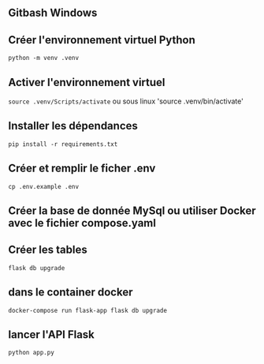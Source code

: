 ## Gitbash Windows

## Créer l'environnement virtuel Python 
`python -m venv .venv`

## Activer l'environnement virtuel
`source .venv/Scripts/activate` ou sous linux 'source .venv/bin/activate'

## Installer les dépendances
`pip install -r requirements.txt`

## Créer et remplir le ficher .env
`cp .env.example .env`

## Créer la base de donnée MySql ou utiliser Docker avec le fichier compose.yaml

## Créer les tables
`flask db upgrade`
## dans le container docker
`docker-compose run flask-app flask db upgrade`

## lancer l'API Flask
`python app.py`